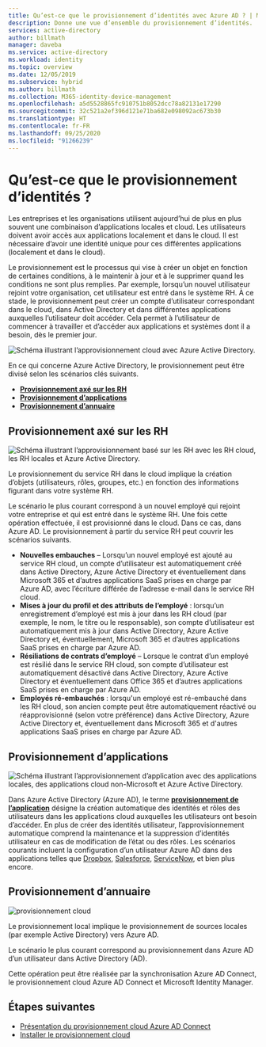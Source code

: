 ```yaml
---
title: Qu’est-ce que le provisionnement d’identités avec Azure AD ? | Microsoft Docs
description: Donne une vue d’ensemble du provisionnement d’identités.
services: active-directory
author: billmath
manager: daveba
ms.service: active-directory
ms.workload: identity
ms.topic: overview
ms.date: 12/05/2019
ms.subservice: hybrid
ms.author: billmath
ms.collection: M365-identity-device-management
ms.openlocfilehash: a5d5528865fc910751b8052dcc78a82131e17290
ms.sourcegitcommit: 32c521a2ef396d121e71ba682e098092ac673b30
ms.translationtype: HT
ms.contentlocale: fr-FR
ms.lasthandoff: 09/25/2020
ms.locfileid: "91266239"
---
```

# <a name="what-is-identity-provisioning"></a>Qu’est-ce que le provisionnement d’identités ?

Les entreprises et les organisations utilisent aujourd’hui de plus en plus souvent une combinaison d’applications locales et cloud.  Les utilisateurs doivent avoir accès aux applications localement et dans le cloud. Il est nécessaire d’avoir une identité unique pour ces différentes applications (localement et dans le cloud).

Le provisionnement est le processus qui vise à créer un objet en fonction de certaines conditions, à le maintenir à jour et à le supprimer quand les conditions ne sont plus remplies. Par exemple, lorsqu’un nouvel utilisateur rejoint votre organisation, cet utilisateur est entré dans le système RH.  À ce stade, le provisionnement peut créer un compte d’utilisateur correspondant dans le cloud, dans Active Directory et dans différentes applications auxquelles l’utilisateur doit accéder.  Cela permet à l’utilisateur de commencer à travailler et d’accéder aux applications et systèmes dont il a besoin, dès le premier jour. 

![Schéma illustrant l’approvisionnement cloud avec Azure Active Directory.](media/what-is-provisioning/cloud1.png)

En ce qui concerne Azure Active Directory, le provisionnement peut être divisé selon les scénarios clés suivants.  

- **[Provisionnement axé sur les RH](#hr-driven-provisioning)**  
- **[Provisionnement d’applications](#app-provisioning)**  
- **[Provisionnement d’annuaire](#directory-provisioning)** 

## <a name="hr-driven-provisioning"></a>Provisionnement axé sur les RH

![Schéma illustrant l’approvisionnement basé sur les RH avec les RH cloud, les RH locales et Azure Active Directory.](media/what-is-provisioning/cloud2.png)

Le provisionnement du service RH dans le cloud implique la création d’objets (utilisateurs, rôles, groupes, etc.) en fonction des informations figurant dans votre système RH.  

Le scénario le plus courant correspond à un nouvel employé qui rejoint votre entreprise et qui est entré dans le système RH.  Une fois cette opération effectuée, il est provisionné dans le cloud.  Dans ce cas, dans Azure AD.  Le provisionnement à partir du service RH peut couvrir les scénarios suivants. 

- **Nouvelles embauches** – Lorsqu’un nouvel employé est ajouté au service RH cloud, un compte d’utilisateur est automatiquement créé dans Active Directory, Azure Active Directory et éventuellement dans Microsoft 365 et d’autres applications SaaS prises en charge par Azure AD, avec l’écriture différée de l’adresse e-mail dans le service RH cloud.
- **Mises à jour du profil et des attributs de l’employé** : lorsqu’un enregistrement d’employé est mis à jour dans les RH cloud (par exemple, le nom, le titre ou le responsable), son compte d’utilisateur est automatiquement mis à jour dans Active Directory, Azure Active Directory et, éventuellement, Microsoft 365 et d’autres applications SaaS prises en charge par Azure AD.
- **Résiliations de contrats d’employé** – Lorsque le contrat d’un employé est résilié dans le service RH cloud, son compte d’utilisateur est automatiquement désactivé dans Active Directory, Azure Active Directory et éventuellement dans Office 365 et d’autres applications SaaS prises en charge par Azure AD.
- **Employés ré-embauchés** : lorsqu'un employé est ré-embauché dans les RH cloud, son ancien compte peut être automatiquement réactivé ou réapprovisionné (selon votre préférence) dans Active Directory, Azure Active Directory et, éventuellement dans Microsoft 365 et d'autres applications SaaS prises en charge par Azure AD.


## <a name="app-provisioning"></a>Provisionnement d’applications

![Schéma illustrant l’approvisionnement d’application avec des applications locales, des applications cloud non-Microsoft et Azure Active Directory.](media/what-is-provisioning/cloud3.png)

Dans Azure Active Directory (Azure AD), le terme **[provisionnement de l’application](../app-provisioning/user-provisioning.md)** désigne la création automatique des identités et rôles des utilisateurs dans les applications cloud auxquelles les utilisateurs ont besoin d’accéder. En plus de créer des identités utilisateur, l’approvisionnement automatique comprend la maintenance et la suppression d’identités utilisateur en cas de modification de l’état ou des rôles. Les scénarios courants incluent la configuration d’un utilisateur Azure AD dans des applications telles que [Dropbox](../saas-apps/dropboxforbusiness-provisioning-tutorial.md), [Salesforce](../saas-apps/salesforce-provisioning-tutorial.md), [ServiceNow](../saas-apps/servicenow-provisioning-tutorial.md), et bien plus encore.

## <a name="directory-provisioning"></a>Provisionnement d’annuaire

![provisionnement cloud](media/what-is-provisioning/cloud4.png)

Le provisionnement local implique le provisionnement de sources locales (par exemple Active Directory) vers Azure AD.  

Le scénario le plus courant correspond au provisionnement dans Azure AD d’un utilisateur dans Active Directory (AD).

Cette opération peut être réalisée par la synchronisation Azure AD Connect, le provisionnement cloud Azure AD Connect et Microsoft Identity Manager. 
 
## <a name="next-steps"></a>Étapes suivantes 

- [Présentation du provisionnement cloud Azure AD Connect](what-is-cloud-provisioning.md)
- [Installer le provisionnement cloud](how-to-install.md)